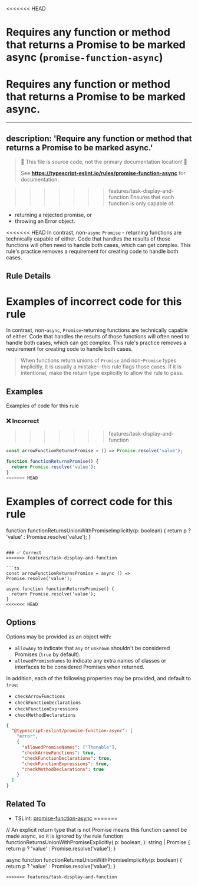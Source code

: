 <<<<<<< HEAD
# Requires any function or method that returns a Promise to be marked async (`promise-function-async`)

Requires any function or method that returns a Promise to be marked async.
=======
---
description: 'Require any function or method that returns a Promise to be marked async.'
---

> 🛑 This file is source code, not the primary documentation location! 🛑
>
> See **https://typescript-eslint.io/rules/promise-function-async** for documentation.

>>>>>>> features/task-display-and-function
Ensures that each function is only capable of:

- returning a rejected promise, or
- throwing an Error object.

<<<<<<< HEAD
In contrast, non-`async` `Promise` - returning functions are technically capable of either.
Code that handles the results of those functions will often need to handle both cases, which can get complex.
This rule's practice removes a requirement for creating code to handle both cases.

## Rule Details

Examples of **incorrect** code for this rule
=======
In contrast, non-`async`, `Promise`-returning functions are technically capable of either.
Code that handles the results of those functions will often need to handle both cases, which can get complex.
This rule's practice removes a requirement for creating code to handle both cases.

> When functions return unions of `Promise` and non-`Promise` types implicitly, it is usually a mistake—this rule flags those cases. If it is intentional, make the return type explicitly to allow the rule to pass.

## Examples

Examples of code for this rule

<!--tabs-->

### ❌ Incorrect
>>>>>>> features/task-display-and-function

```ts
const arrowFunctionReturnsPromise = () => Promise.resolve('value');

function functionReturnsPromise() {
  return Promise.resolve('value');
}
<<<<<<< HEAD
```

Examples of **correct** code for this rule
=======

function functionReturnsUnionWithPromiseImplicitly(p: boolean) {
  return p ? 'value' : Promise.resolve('value');
}
```

### ✅ Correct
>>>>>>> features/task-display-and-function

```ts
const arrowFunctionReturnsPromise = async () => Promise.resolve('value');

async function functionReturnsPromise() {
  return Promise.resolve('value');
}
<<<<<<< HEAD
```

## Options

Options may be provided as an object with:

- `allowAny` to indicate that `any` or `unknown` shouldn't be considered Promises (`true` by default).
- `allowedPromiseNames` to indicate any extra names of classes or interfaces to be considered Promises when returned.

In addition, each of the following properties may be provided, and default to `true`:

- `checkArrowFunctions`
- `checkFunctionDeclarations`
- `checkFunctionExpressions`
- `checkMethodDeclarations`

```json
{
  "@typescript-eslint/promise-function-async": [
    "error",
    {
      "allowedPromiseNames": ["Thenable"],
      "checkArrowFunctions": true,
      "checkFunctionDeclarations": true,
      "checkFunctionExpressions": true,
      "checkMethodDeclarations": true
    }
  ]
}
```

## Related To

- TSLint: [promise-function-async](https://palantir.github.io/tslint/rules/promise-function-async)
=======

// An explicit return type that is not Promise means this function cannot be made async, so it is ignored by the rule
function functionReturnsUnionWithPromiseExplicitly(
  p: boolean,
): string | Promise<string> {
  return p ? 'value' : Promise.resolve('value');
}

async function functionReturnsUnionWithPromiseImplicitly(p: boolean) {
  return p ? 'value' : Promise.resolve('value');
}
```
>>>>>>> features/task-display-and-function
